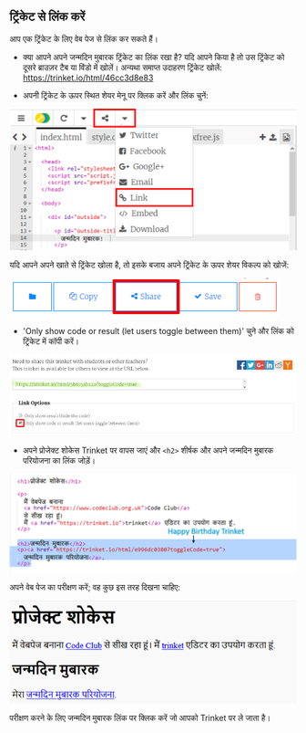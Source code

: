 ## ट्रिंकेट से लिंक करें

आप एक ट्रिंकेट के लिए वेब पेज से लिंक कर सकते हैं।

+ क्या आपने अपने जन्मदिन मुबारक ट्रिंकेट का लिंक रखा है? यदि आपने किया है तो उस ट्रिंकेट को दूसरे ब्राउज़र टैब या विंडो में खोलें। अन्यथा समाप्त उदाहरण ट्रिंकेट खोलें: <https://trinket.io/html/46cc3d8e83>

+ अपनी ट्रिंकेट के ऊपर स्थित शेयर मेनू पर क्लिक करें और लिंक चुनें:

![स्क्रीनशॉट](images/showcase-share1.png)

यदि आपने अपने खाते से ट्रिंकेट खोला है, तो इसके बजाय अपने ट्रिंकेट के ऊपर शेयर विकल्प को खोजें:

![screenshot](images/showcase-share2.png)

+ 'Only show code or result (let users toggle between them)' चुने और लिंक को ट्रिंकेट में कॉपी करें। 

![screenshot](images/showcase-get-link.png)

+ अपने प्रोजेक्ट शोकेस Trinket पर वापस जाएं और `<h2>` शीर्षक और अपने जन्मदिन मुबारक परियोजना का लिंक जोड़ें।

![screenshot](images/showcase-link-trinket.png)

अपने वेब पेज का परीक्षण करें; वह कुछ इस तरह दिखना चाहिए:

![screenshot](images/showcase-link-output.png)

परीक्षण करने के लिए जन्मदिन मुबारक लिंक पर क्लिक करें जो आपको Trinket पर ले जाता है।